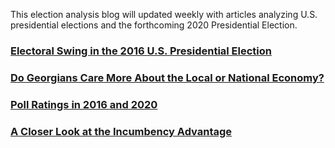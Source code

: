 This election analysis blog will updated weekly with articles analyzing U.S. presidential elections and the forthcoming 2020 Presidential Election.

### [Electoral Swing in the 2016 U.S. Presidential Election](posts/blog1.md)

### [Do Georgians Care More About the Local or National Economy?](posts/blog2.md)

### [Poll Ratings in 2016 and 2020](posts/blog3.md)

### [A Closer Look at the Incumbency Advantage](posts/blog4.md)
